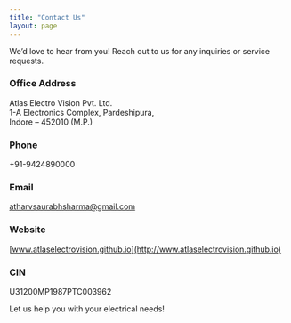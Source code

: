 ```yaml
---
title: "Contact Us"
layout: page
---
```


We’d love to hear from you! Reach out to us for any inquiries or service requests.

### Office Address
Atlas Electro Vision Pvt. Ltd.  
1-A Electronics Complex, Pardeshipura,  
Indore – 452010 (M.P.)

### Phone
+91-9424890000

### Email
[atharvsaurabhsharma@gmail.com](mailto:atharvsaurabhsharma@gmail.com)

### Website
[www.atlaselectrovision.github.io](http://www.atlaselectrovision.github.io)

### CIN
U31200MP1987PTC003962

Let us help you with your electrical needs!